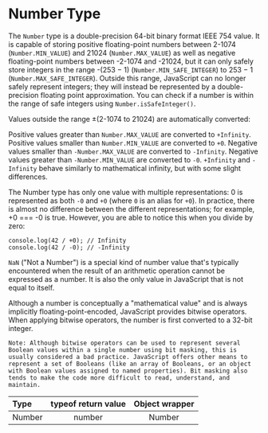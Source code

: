 # Number Type

The `Number` type is a double-precision 64-bit binary format IEEE 754 value. It is capable of storing positive floating-point numbers between 2-1074 (`Number.MIN_VALUE`) and 21024 (`Number.MAX_VALUE`) as well as negative floating-point numbers between -2-1074 and -21024, but it can only safely store integers in the range -(253 − 1) (`Number.MIN_SAFE_INTEGER`) to 253 − 1 (`Number.MAX_SAFE_INTEGER`). Outside this range, JavaScript can no longer safely represent integers; they will instead be represented by a double-precision floating point approximation. You can check if a number is within the range of safe integers using `Number.isSafeInteger()`.

Values outside the range ±(2-1074 to 21024) are automatically converted:

Positive values greater than `Number.MAX_VALUE` are converted to `+Infinity`.
Positive values smaller than `Number.MIN_VALUE` are converted to `+0`.
Negative values smaller than `-Number.MAX_VALUE` are converted to `-Infinity`.
Negative values greater than `-Number.MIN_VALUE` are converted to `-0`.
`+Infinity` and `-Infinity` behave similarly to mathematical infinity, but with some slight differences.

The Number type has only one value with multiple representations: 0 is represented as both `-0` and `+0` (where `0` is an alias for `+0`). In practice, there is almost no difference between the different representations; for example, +0 === -0 is true. However, you are able to notice this when you divide by zero:

```
console.log(42 / +0); // Infinity
console.log(42 / -0); // -Infinity
```

`NaN` ("Not a Number") is a special kind of number value that's typically encountered when the result of an arithmetic operation cannot be expressed as a number. It is also the only value in JavaScript that is not equal to itself.

Although a number is conceptually a "mathematical value" and is always implicitly floating-point-encoded, JavaScript provides bitwise operators. When applying bitwise operators, the number is first converted to a 32-bit integer.

```
Note: Although bitwise operators can be used to represent several Boolean values within a single number using bit masking, this is usually considered a bad practice. JavaScript offers other means to represent a set of Booleans (like an array of Booleans, or an object with Boolean values assigned to named properties). Bit masking also tends to make the code more difficult to read, understand, and maintain.
```

| Type              | typeof return value | Object wrapper |
| :---------------- | :-----------------: | :------------: |
| Number            | number   		      | Number 	 	   |
